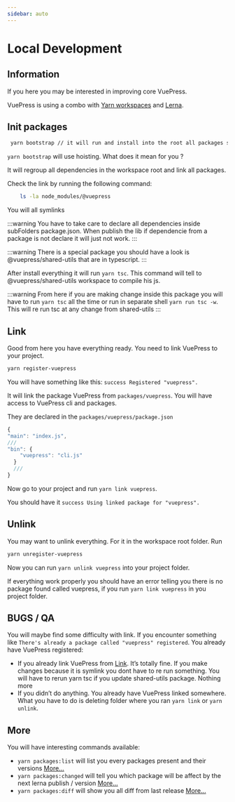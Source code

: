```yaml
---
sidebar: auto
---
```


# Local Development

## Information

If you here you may be interested in improving core VuePress.

VuePress is using a combo with [Yarn workspaces](https://yarnpkg.com/lang/en/docs/workspaces/) and [Lerna](https://github.com/lerna/lerna).

## Init packages

```bash
 yarn bootstrap // it will run and install into the root all packages subfolders
```

`yarn bootstrap` will use hoisting. What does it mean for you ?

It will regroup all dependencies in the workspace root and link all packages.

Check the link by running the following command:

```bash
    ls -la node_modules/@vuepress
```

You will all symlinks

:::warning
You have to take care to declare all dependencies inside subFolders package.json. When publish the lib if dependencie from a package is not declare it will just not work.
:::

:::warning
There is a special package you should have a look is @vuepress/shared-utils that are in typescript.
:::

After install everything it will run `yarn tsc`. This command will tell to @vuepress/shared-utils workspace to compile his js.

:::warning
From here if you are making change inside this package you will have to
run `yarn tsc` all the time or run in separate shell `yarn run tsc -w`. This will re run tsc at any change from shared-utils
:::

## Link

Good from here you have everything ready. You need to link VuePress to your project.

```bash
yarn register-vuepress
```

You will have something like this: `success Registered "vuepress".`

It will link the package VuePress from `packages/vuepress`. You will have access to VuePress cli and packages.

They are declared in the `packages/vuepress/package.json`

```js
{
"main": "index.js",
///
"bin": {
    "vuepress": "cli.js"
  }
  ///
}
```

Now go to your project and run `yarn link vuepress`.

You should have it `success Using linked package for "vuepress".`

## Unlink

You may want to unlink everything. For it in the workspace root folder. Run

```bash
yarn unregister-vuepress
```

Now you can run `yarn unlink vuepress` into your project folder.

If everything work properly you should have an error telling you there is no package found called vuepress, if you run `yarn link vuepress` in you project folder.

## BUGS / QA

You will maybe find some difficulty with link. If you encounter something like `There's already a package called "vuepress" registered`.
You already have VuePress registered:

- If you already link VuePress from [Link](#link). It’s totally fine. If you make changes because it is symlink you dont have to re run something. You will have to rerun yarn tsc if you update shared-utils package. Nothing more
- If you didn’t do anything. You already have VuePress linked somewhere. What you have to do is deleting folder where you ran `yarn link` or `yarn unlink`.

## More

You will have interesting commands available:

- `yarn packages:list` will list you every packages present and their versions [More...](https://github.com/lerna/lerna/tree/master/commands/list#readme)
- `yarn packages:changed` will tell you which package will be affect by the next lerna publish / version [More...](https://github.com/lerna/lerna/tree/master/commands/changed#readme)
- `yarn packages:diff` will show you all diff from last release [More...](https://github.com/lerna/lerna/tree/master/commands/diff#readme)
